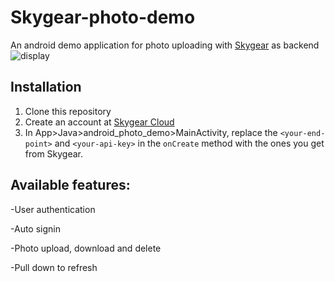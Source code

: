 # Skygear-photo-demo

An android demo application for photo uploading with [Skygear](https://skygear.io) as backend
<img src="https://image.ibb.co/bSTvYv/display.png" alt="display" border="0" />

## Installation
1. Clone this repository
2. Create an account at [Skygear Cloud](https://portal.skygear.io/signup)
3. In App>Java>android_photo_demo>MainActivity, replace the `<your-end-point>` and `<your-api-key>` in the `onCreate` method with the ones you get from Skygear.

## Available features:
-User authentication

-Auto signin

-Photo upload, download and delete

-Pull down to refresh

